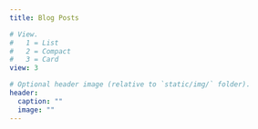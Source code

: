 ```yaml
---
title: Blog Posts

# View.
#   1 = List
#   2 = Compact
#   3 = Card
view: 3

# Optional header image (relative to `static/img/` folder).
header:
  caption: ""
  image: ""
---
```


